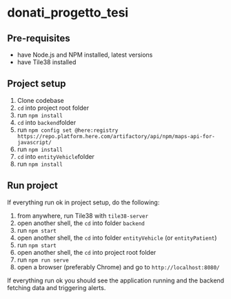 # donati_progetto_tesi

## Pre-requisites

  - have Node.js and NPM installed, latest versions
  - have Tile38 installed

## Project setup

  1. Clone codebase 
  2. `cd` into project root folder
  3. run `npm install`
  4. `cd` into `backend`folder
  5. run `npm config set @here:registry https://repo.platform.here.com/artifactory/api/npm/maps-api-for-javascript/`
  6. run `npm install`
  7. `cd` into `entityVehicle`folder
  8. run `npm install`

## Run project

If everything run ok in project setup, do the following:

  1. from anywhere, run Tile38 with `tile38-server`
  2. open another shell, the `cd` into folder `backend`
  3. run `npm start`
  4. open another shell, the `cd` into folder `entityVehicle` (or `entityPatient`)
  5. run `npm start`
  6. open another shell, the `cd` into project root folder
  7. run `npm run serve`
  8. open a browser (preferably Chrome) and go to `http://localhost:8080/`

If everything run ok you should see the application running and the backend fetching data and triggering alerts.
